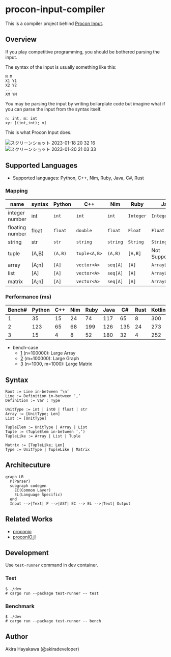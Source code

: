 # procon-input-compiler

This is a compiler project behind [Procon Input](https://akiradeveloper.github.io/procon-input/).

## Overview

If you play competitive programming,
you should be bothered parsing the input.

The syntax of the input is usually something like this:

```
N M
X1 Y1
X2 Y2
...
XM YM
```

You may be parsing the input by writing boilarplate code but
imagine what if you can parse the input from the syntax itself.

```
n: int, m: int
xy: [(int,int); m]
```

This is what Procon Input does.


![スクリーンショット 2023-01-18 20 32 16](https://user-images.githubusercontent.com/785824/213160943-deb3fd95-5fe4-4dfa-9185-4403efeb10d3.png)
![スクリーンショット 2023-01-20 21 03 33](https://user-images.githubusercontent.com/785824/213690840-7bd3c1b3-7754-4769-a08b-b73a3f623654.png)


## Supported Languages

- Supported languages: Python, C++, Nim, Ruby, Java, C#, Rust

### Mapping

|name | syntax | Python | C++ | Nim | Ruby | Java | C# | Rust |
|-|-|-|-|-|-|-|-|-|
|integer number|int|`int`|`int`|`int`|`Integer`|`Integer`|`int`|`i32`|
|floating number|float|`float`|`double`|`float`|`Float`|`Float`|`double`|`f64`|
|string|str|`str`|`string`|`string`|`String`|`String`|`string`|`String`|
|tuple|(A,B)|`(A,B)`|`tuple<A,B>`|`(A,B)`|`[A,B]`|Not Supported|`ValueTuple<A,B>`|`(A,B)`|
|array|[A;n]|`[A]`|`vector<A>`|`seq[A]`|`[A]`|`ArrayList<A>`|`List<A>`|`Vec<A>`|
|list|[A]|`[A]`|`vector<A>`|`seq[A]`|`[A]`|`ArrayList<A>`|`List<A>`|`Vec<A>`|
|matrix|[A;n]|`[A]`|`vector<A>`|`seq[A]`|`[A]`|`ArrayList<A>`|`List<A>`|`Vec<A>`|

### Performance (ms)

| Bench# | Python | C++ | Nim | Ruby | Java | C#  | Rust | Kotlin |
|--------|--------|-----|-----|------|------|-----|------|--------|
| 1      | 35     | 15  | 24  | 74   | 117  | 65  | 8    | 300    |
| 2      | 123    | 65  | 68  | 199  | 126  | 135 | 24   | 273    |
| 3      | 15     | 4   | 8   | 52   | 180  | 32  | 4    | 252    |

- bench-case
  - [1](https://github.com/akiradeveloper/procon-input-compiler/blob/master/test-runner/data/bench-case/1/parser) (n=100000): Large Array
  - [2](https://github.com/akiradeveloper/procon-input-compiler/blob/master/test-runner/data/bench-case/2/parser) (m=100000): Large Graph
  - [3](https://github.com/akiradeveloper/procon-input-compiler/blob/master/test-runner/data/bench-case/3/parser) (n=1000, m=1000): Large Matrix

## Syntax

```
Root := Line in-between ‘\n’
Line := Definition in-between ‘,‘
Definition := Var : Type

UnitType := int | int0 | float | str
Array := [UnitType; Len]
List := [UnitType]

TupleElem := UnitType | Array | List
Tuple := (TupleElem in-between ‘,’)
TupleLike := Array | List | Tuple

Matrix := [TupleLike; Len]
Type := UnitType | TupleLike | Matrix
```

## Architecuture

```mermaid
graph LR
  P(Parser)
  subgraph codegen
    EC(Common Layer)
    EL(Language Specific)
  end
  Input -->|Text| P -->|AST| EC --> EL -->|Text| Output
```

## Related Works

- [proconio](https://github.com/statiolake/proconio-rs)
- [proconIO.jl](https://github.com/lucifer1004/ProconIO.jl)

## Development

Use `test-runner` command in dev container.

### Test

```
$ ./dev
# cargo run --package test-runner -- test
```

### Benchmark

```
$ ./dev
# cargo run --package test-runner -- bench
```

## Author

Akira Hayakawa (@akiradeveloper)


